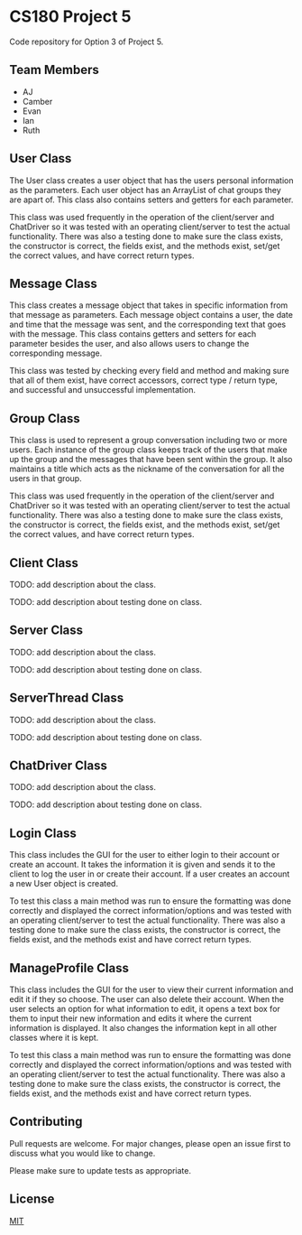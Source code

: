 # CS180 Project 5  

Code repository for Option 3 of Project 5.

## Team Members
* AJ
* Camber
* Evan
* Ian
* Ruth

## User Class

The User class creates a user object that has the users personal information as the parameters. Each user object has an ArrayList of chat groups they are apart of. This class also contains setters and getters for each parameter.

This class was used frequently in the operation of the client/server and ChatDriver so it was tested with an operating client/server to test the actual functionality. There was also a testing done to make sure the class exists, the constructor is correct, the fields exist, and the methods exist, set/get the correct values, and have correct return types.

## Message Class

This class creates a message object that takes in specific information from that message as parameters. Each message object contains a user, the date and time that the message was sent, and the corresponding text that goes with the message. This class contains getters and setters for each parameter besides the user, and also allows users to change the corresponding message. 

This class was tested by checking every field and method and making sure that all of them exist, have correct accessors, correct type / return type, and successful and unsuccessful implementation.

## Group Class

This class is used to represent a group conversation including two or more users. Each instance of the group class keeps track of the users that make up the group and the messages that have been sent within the group. It also maintains a title which acts as the nickname of the conversation for all the users in that group.

This class was used frequently in the operation of the client/server and ChatDriver so it was tested with an operating client/server to test the actual functionality. There was also a testing done to make sure the class exists, the constructor is correct, the fields exist, and the methods exist, set/get the correct values, and have correct return types.

## Client Class

TODO: add description about the class.

TODO: add description about testing done on class.

## Server Class

TODO: add description about the class.

TODO: add description about testing done on class.

## ServerThread Class

TODO: add description about the class.

TODO: add description about testing done on class.

## ChatDriver Class

TODO: add description about the class.

TODO: add description about testing done on class.

## Login Class

This class includes the GUI for the user to either login to their account or create an account. It takes the information it is given and sends it to the client to log the user in or create their account. If a user creates an account a new User object is created.

To test this class a main method was run to ensure the formatting was done correctly and displayed the correct information/options and was tested with an operating client/server to test the actual functionality. There was also a testing done to make sure the class exists, the constructor is correct, the fields exist, and the methods exist and have correct return types.

## ManageProfile Class

This class includes the GUI for the user to view their current information and edit it if they so choose. The user can also delete their account. When the user selects an option for what information to edit, it opens a text box for them to input their new information and edits it where the current information is displayed. It also changes the information kept in all other classes where it is kept.

To test this class a main method was run to ensure the formatting was done correctly and displayed the correct information/options and was tested with an operating client/server to test the actual functionality. There was also a testing done to make sure the class exists, the constructor is correct, the fields exist, and the methods exist and have correct return types.

## Contributing
Pull requests are welcome. For major changes, please open an issue first to discuss what you would like to change.

Please make sure to update tests as appropriate.

## License
[MIT](https://choosealicense.com/licenses/mit/)
